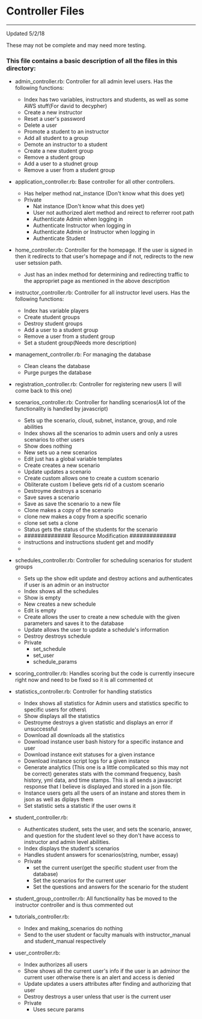 # Controller Files
---                                                                                                                

Updated 5/2/18

These may not be complete and may need more testing.

### This file contains a basic description of all the files in this directory:  
 - admin_controller.rb: Controller for all admin level users. Has the following functions:
   - Index has two variables, instructors and students, as well as some AWS stuff(For david to decypher)
   - Create a new instructor
   - Reset a user's password
   - Delete a user
   - Promote a student to an instructor
   - Add all student to a group
   - Demote an instructor to a student
   - Create a new student group
   - Remove a student group
   - Add a user to a studnet group
   - Remove a user from a student group	
 
 - application_controller.rb: Base controller for all other controllers. 
   - Has helper method nat_instance (Don't know what this does yet)
   - Private 
     - Nat instance (Don't know what this does yet)
     - User not authorized alert method and reirect to referrer root path
     - Authenticate Admin when logging in
     - Authenticate Instructor when logging in
     - Authenticate Admin or Instructor when logging in
     - Authenticate Student

 - home_controller.rb: Controller for the homepage. If the user is signed in then it redirects to that user's homepage and if not, redirects to the new user setssion path.
   - Just has an index method for determining and redirecting traffic to the appropriet page as mentioned in the above description
     
 - instructor_controller.rb: Controller for all instructor level users. Has the following functions:
   - Index has variable players
   - Create student groups
   - Destroy student groups
   - Add a user to a student group
   - Remove a user from a student group
   - Set a student group(Needs more description)
   
 - management_controller.rb: For managing the database
   - Clean cleans the database
   - Purge purges the database
   
 - registration_controller.rb: Controller for registering new users (I will come back to this one)
 
 - scenarios_controller.rb: Controller for handling scenarios(A lot of the functionality is handled by javascript)
   - Sets up the scenario, cloud, subnet, instance, group, and role abilities
   - Index shows all the scenarios to admin users and only a usres scenarios to other users
   - Show does nothing
   - New sets uo a new scenarios
   - Edit just has a global variable templates
   - Create creates a new scenario
   - Update updates a scenario
   - Create custom allows one to create a custom scenario
   - Obliterate custom I believe gets rid of a custom scenario
   - Destroyme destroys a scenario
   - Save saves a scenario
   - Save as save the scenario to a new file
   - Clone makes a copy of the scenario
   - clone new makes a copy from a specific scenario
   - clone set sets a clone
   - Status gets the status of the students for the scenario
   - ############## Resource Modification ##############
   - instructions and instructions student get and modify
   - 
  
   
   
- schedules_controller.rb: Controller for scheduling scenarios for student groups
  - Sets up the show edit update and destroy actions and authenticates if user is an admin or an instructor
  - Index shows all the schedules
  - Show is empty
  - New creates a new schedule
  - Edit is empty
  - Create allows the user to create a new schedule with the given parameters and saves it to the database
  - Update allows the user to update a schedule's information
  - Destroy destroys schedule
  - Private
    - set_schedule
    - set_user
    - schedule_params
    
- scoring_controller.rb: Handles scoring but the code is currently insecure right now and need to be fixed so it is all commented ot


- statistics_controller.rb: Controller for handling statistics 
  - Index shows all statistics for Admin users and statistics specific to specific users for others\
  - Show displays all the statistics
  - Destroyme destroys a given statistic and displays an error if unsuccessful
  - Download all downloads all the statistics
  - Download instance user bash history for a specific instance and user
  - Download instance exit statuses for a given instance
  - Download instance script logs for a given instance
  - Generate analytics (This one is a little complicated so this may not be correct) generates stats with the command frequency, bash history, yml data, and time stamps. This is all sends a javascript response that I believe is displayed and stored in a json file.
  - Instance users gets all the users of an instane and stores them in json as well as diplays them
  - Set statistic sets a statistic if the user owns it

- student_controller.rb: 
  - Authenticates student, sets the user, and sets the scenario, answer, and question for the student level so they don't have access to instructor and admin level abilities.
  - Index displays the student's scenarios
  - Handles student answers for scenarios(string, number, essay)
  - Private
    - set the current user(get the specific student user from the database)
    - Set the scenarios for the current user
    - Set the questions and answers for the scenario for the student

- student_group_controller.rb: All functionality has be moved to the instructor controller and is thus commented out

- tutorials_controller.rb: 
  - Index and making_scenarios do nothing
  - Send to the user student or faculty manuals with instructor_manual and student_manual respectively

- user_controller.rb: 
  - Index authorizes all users
  - Show shows all the current user's info if the user is an adminor the current user otherwise there is an alert and access is denied
  - Update updates a users attributes after finding and authorizing that user
  - Destroy destroys a user unless that user is the current user
  - Private
     - Uses secure params
